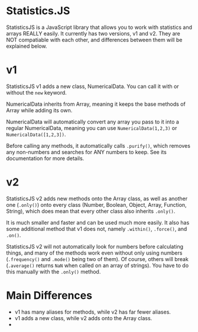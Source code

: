 # Statistics.JS
StatisticsJS is a JavaScript library that allows you to work with statistics and arrays REALLY easily.
It currently has two versions, v1 and v2. They are NOT compatiable with each other, and differences between them will be explained below.

# v1
StatisticsJS v1 adds a new class, NumericalData. You can call it with or without the `new` keyword.

NumericalData inherits from Array, meaning it keeps the base methods of Array while adding its own.

NumericalData will automatically convert any array you pass to it into a regular NumericalData, meaning you can use `NumericalData(1,2,3)` or `NumericalData([1,2,3])`.

Before calling any methods, it automatically calls `.purify()`, which removes any non-numbers and searches for ANY numbers to keep. See its documentation for more details.

# v2
StatisticsJS v2 adds new methods onto the Array class, as well as another one (`.only()`) onto every class (Number, Boolean, Object, Array, Function, String), which does mean that every other class also inherits `.only()`.

It is much smaller and faster and can be used much more easily. It also has some additional method that v1 does not, namely `.within()`, `.force()`, and `.on()`.

StatisticsJS v2 will not automatically look for numbers before calculating things, and many of the methods work even without only using numbers (`.frequency()` and `.mode()` being two of them).
Of course, others will break (`.average()` returns `NaN` when called on an array of strings).
You have to do this manually with the `.only()` method.

# Main Differences
- v1 has many aliases for methods, while v2 has far fewer aliases.
- v1 adds a new class, while v2 adds onto the Array class.
- 
